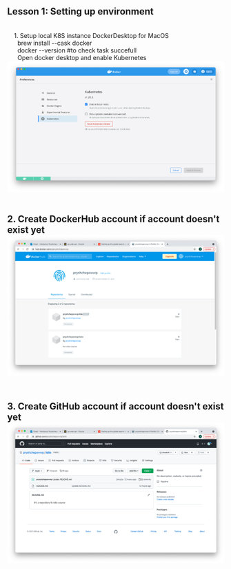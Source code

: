 &nbsp;&nbsp;<h2>Lesson 1: Setting up environment </h2><br>
&nbsp;&nbsp;&nbsp;&nbsp;1. Setup local K8S instance DockerDesktop for MacOS <br>
&nbsp;&nbsp;&nbsp;&nbsp;&nbsp;&nbsp;brew install --cask docker <br>
&nbsp;&nbsp;&nbsp;&nbsp;&nbsp;&nbsp;docker --version #to check task succefull <br>
&nbsp;&nbsp;&nbsp;&nbsp;&nbsp;&nbsp;Open  docker desktop and enable Kubernetes
![Screenshot](Lesson1/k8s_in_dd.png)
&nbsp;&nbsp;<h2>2. Create DockerHub account if account doesn't exist yet
![Screenshot](Lesson1/DockerHub.png)
&nbsp;&nbsp;<h2>3. Create GitHub account if account doesn't exist yet
![Screenshot](Lesson1/GitHub.png)